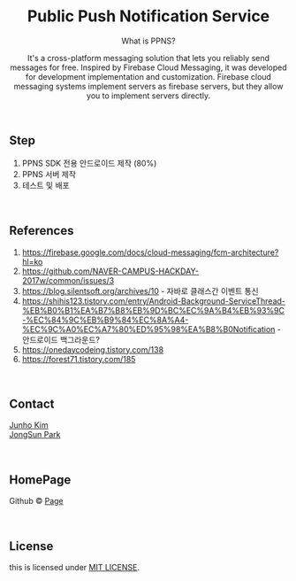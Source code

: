 # <div align="center"> Public Push Notification Service </div>

<div align="center">

What is PPNS?

It's a cross-platform messaging solution that lets you reliably send messages for free. Inspired by Firebase Cloud Messaging, it was developed for development implementation and customization. Firebase cloud messaging systems implement servers as firebase servers, but they allow you to implement servers directly.

</div>

<br>

## Step

1. PPNS SDK 전용 안드로이드 제작 (80%)
2. PPNS 서버 제작
3. 테스트 및 배포

<br>

## References

1. https://firebase.google.com/docs/cloud-messaging/fcm-architecture?hl=ko
2. https://github.com/NAVER-CAMPUS-HACKDAY-2017w/common/issues/3
3. https://blog.silentsoft.org/archives/10  - 자바로 클래스간 이벤트 통신
4. https://shihis123.tistory.com/entry/Android-Background-ServiceThread-%EB%B0%B1%EA%B7%B8%EB%9D%BC%EC%9A%B4%EB%93%9C-%EC%84%9C%EB%B9%84%EC%8A%A4-%EC%9C%A0%EC%A7%80%ED%95%98%EA%B8%B0Notification   -  안드로이드 백그라운드?
5. https://onedaycodeing.tistory.com/138
6. https://forest71.tistory.com/185

<br>

## Contact

[Junho Kim](libtv@naver.com) <br>
[JongSun Park](ahrl1994@gmail.com)

<br>

## HomePage

Github © [Page](https://github.com/A-big-fish-in-a-small-pond/)

<br>

## License

this is licensed under [MIT LICENSE](https://github.com/A-big-fish-in-a-small-pond/asterisk-visible-ars).
